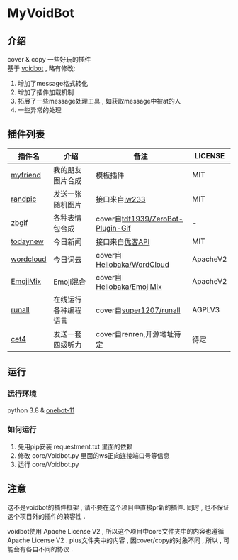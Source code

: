 # MyVoidBot

## 介绍

cover & copy 一些好玩的插件 <br />
基于 [voidbot](https://github.com/FloatTech/voidbot) , 略有修改:
1. 增加了message格式转化
2. 增加了插件加载机制
3. 拓展了一些message处理工具 , 如获取message中被at的人
4. 一些异常的处理

## 插件列表

| 插件名      | 介绍 | 备注 | LICENSE |
| ----------- | ----------- | ----------- | ----------- |
| [myfriend](/plus/myfriend_plus)  | 我的朋友图片合成       | 模板插件 | MIT |
| [randpic](/plus/randpic_plus)   | 发送一张随机图片   | 接口来自[iw233](https://iw233.cn/api/Random.php) | MIT |
| [zbgif](/plus/zbgif_plus)   | 各种表情包合成   | cover自[tdf1939/ZeroBot-Plugin-Gif](https://github.com/tdf1939/ZeroBot-Plugin-Gif) | - |
| [todaynew](/plus/todaynew_plus)   | 今日新闻   | 接口来自[优客API](https://api.iyk0.com/60s/) | MIT |
| [wordcloud](/plus/wordcloud_plus)   | 今日词云   | cover自[Hellobaka/WordCloud](https://github.com/Hellobaka/WordCloud) | ApacheV2 |
| [EmojiMix](/plus/emojimix_plus)   | Emoji混合   | cover自[Hellobaka/EmojiMix](https://github.com/Hellobaka/EmojiMix) | ApacheV2 |
| [runall](/plus/runall_plus)   | 在线运行各种编程语言   | cover自[super1207/runall](https://github.com/super1207/runall) | AGPLV3 |
| [cet4](/plus/cet4_plus)   | 发送一套四级听力   | cover自renren,开源地址待定 | 待定 |

## 运行

### 运行环境

python 3.8 & [onebot-11](https://github.com/botuniverse/onebot-11)

### 如何运行

1. 先用pip安装 requestment.txt 里面的依赖
2. 修改 core/Voidbot.py 里面的ws正向连接端口号等信息
3. 运行 core/Voidbot.py

## 注意

这不是voidbot的插件框架 , 请不要在这个项目中直接pr新的插件. 同时 , 也不保证这个项目外的插件的兼容性 .

voidbot使用 Apache License V2 , 所以这个项目中core文件夹中的内容也遵循 Apache License V2 . plus文件夹中的内容 , 因cover/copy的对象不同 , 所以 , 可能会有各自不同的协议 .
